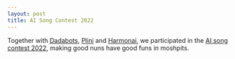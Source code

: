 ```yaml
---
layout: post
title: AI Song Contest 2022
---
```


Together with [Dadabots](https://dadabots.com/), [Plini](https://www.plini.co/) and [Harmonai](https://www.harmonai.org/), we participated in the [AI song contest 2022](https://www.aisongcontest.com/participants-2022/dadabots), making good nuns have good funs in moshpits.

